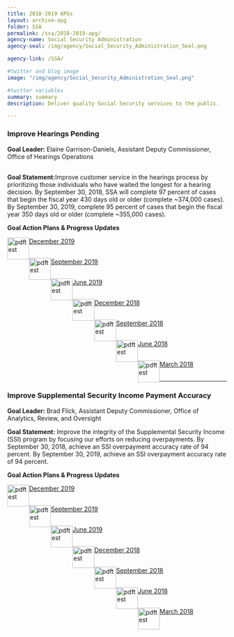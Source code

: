 ```yaml
---
title: 2018-2019 APGs
layout: archive-apg
folder: SSA
permalink: /ssa/2018-2019-apg/
agency-name: Social Security Administration
agency-seal: /img/agency/Social_Security_Administration_Seal.png

agency-link: /SSA/

#twitter and blog image
image: "/img/agency/Social_Security_Administration_Seal.png"

#twitter variables
summary: summary
description: Deliver quality Social Security services to the public.

---
```

<h3>Improve Hearings Pending</h3>
<p style="margin-bottom:30px;"><b>Goal Leader:</b> Elaine Garrison-Daniels, Assistant Deputy Commissioner, Office of Hearings Operations</p>
<p><b>Goal Statement:</b>Improve customer service in the hearings process by prioritizing those individuals who have waited the longest for a hearing decision. By September 30, 2018, SSA will complete 97 percent of cases that begin the fiscal year 430 days old or older (complete ~374,000 cases). By September 30, 2019, complete 95 percent of cases that begin the fiscal year 350 days old or older (complete ~355,000 cases).

<p><b>Goal Action Plans & Progress Updates</b></p>

<div class="usa-width-one-whole usa-media_block">
<div class= "usa-grid usa-graphic_list-row" style="padding-left:0rem;">

<div class="usa-width-one-half usa-media_block">
  <p style="margin-bottom:30px;"><img src="{{site.baseurl}}/img/PDF_icon.png" alt="pdftest" style="float:left;width:50px;align:bottom;"><a class="usa-external_link"  href="{{site.baseurl}}/{{page.folder}}/2019_dec_SSA_Improve_Hearings_Pending.pdf">December 2019</a></p>
  <p style="margin-bottom:30px;"><img src="{{site.baseurl}}/img/PDF_icon.png" alt="pdftest" style="float:left;width:50px;align:bottom;"><a class="usa-external_link"  href="{{site.baseurl}}/{{page.folder}}/FY2019_sept_SSA_Improve_Hearings_Pending.pdf">September 2019</a></p>
  <p style="margin-bottom:30px;"><img src="{{site.baseurl}}/img/PDF_icon.png" alt="pdftest" style="float:left;width:50px;align:bottom;"><a class="usa-external_link"  href="{{site.baseurl}}/{{page.folder}}/FY2019_June_SSA_Improve_Hearings_Pending.pdf">June 2019</a></p>
</div>

<div class="usa-width-one-half usa-media_block">
  <p style="margin-bottom:30px;"><img src="{{site.baseurl}}/img/PDF_icon.png" alt="pdftest" style="float:left;width:50px;align:bottom;"><a class="usa-external_link"  href="{{site.baseurl}}/{{page.folder}}/FY2018_Q4_SSA_Improve_Hearings_Pending.pdf">December 2018</a></p>
  <p style="margin-bottom:30px;"><img src="{{site.baseurl}}/img/PDF_icon.png" alt="pdftest" style="float:left;width:50px;align:bottom;"><a class="usa-external_link"  href="{{site.baseurl}}/{{page.folder}}/FY2018_Q3_SSA_Improve_Hearings_Pending.pdf">September 2018</a></p>
  <p style="margin-bottom:30px;"><img src="{{site.baseurl}}/img/PDF_icon.png" alt="pdftest" style="float:left;width:50px;align:bottom;"><a class="usa-external_link"  href="{{site.baseurl}}/{{page.folder}}/FY2018_Q2_SSA_Improve_Hearings_Pending.pdf">June 2018</a></p>
  <p style="margin-bottom:30px;"><img src="{{site.baseurl}}/img/PDF_icon.png" alt="pdftest" style="float:left;width:50px;align:bottom;"><a class="usa-external_link"  href="{{site.baseurl}}/{{page.folder}}/FY2018_Q1_SSA_Improve_Hearings_Pending.pdf">March 2018</a></p>
</div>

</div>
</div>

<hr>

<h3>Improve Supplemental Security Income Payment Accuracy</h3>
<p><b>Goal Leader:</b> Brad Flick, Assistant Deputy Commissioner, Office of Analytics, Review, and Oversight</p>
<p><b>Goal Statement:</b> Improve the integrity of the Supplemental Security Income (SSI) program by focusing our efforts on reducing overpayments. By September 30, 2018, achieve an SSI overpayment accuracy rate of 94 percent. By September 30, 2019, achieve an SSI overpayment accuracy rate of 94 percent. </p>

<p><b>Goal Action Plans & Progress Updates</b></p>

<div class="usa-width-one-whole usa-media_block">
<div class= "usa-grid usa-graphic_list-row" style="padding-left:0rem;">

<div class="usa-width-one-half usa-media_block">
  <p style="margin-bottom:30px;"><img src="{{site.baseurl}}/img/PDF_icon.png" alt="pdftest" style="float:left;width:50px;align:bottom;"><a class="usa-external_link"  href="{{site.baseurl}}/{{page.folder}}/2019_dec_Improve_Supplemental_Security_Income_Payment_Accuracy.pdf">December 2019</a></p>
  <p style="margin-bottom:30px;"><img src="{{site.baseurl}}/img/PDF_icon.png" alt="pdftest" style="float:left;width:50px;align:bottom;"><a class="usa-external_link"  href="{{site.baseurl}}/{{page.folder}}/FY2019_sept_Improve_Supplemental_Security_Income_Payment_Accuracy.pdf">September 2019</a></p>
  <p style="margin-bottom:30px;"><img src="{{site.baseurl}}/img/PDF_icon.png" alt="pdftest" style="float:left;width:50px;align:bottom;"><a class="usa-external_link"  href="{{site.baseurl}}/{{page.folder}}/FY2019_June_Improve_Supplemental_Security_Income_Payment_Accuracy.pdf">June 2019</a></p>
</div>

<div class="usa-width-one-half usa-media_block">
  <p style="margin-bottom:30px;"><img src="{{site.baseurl}}/img/PDF_icon.png" alt="pdftest" style="float:left;width:50px;align:bottom;"><a class="usa-external_link"  href="{{site.baseurl}}/{{page.folder}}/FY2018_Q4_Improve_Supplemental_Security_Income_Payment_Accuracy.pdf">December 2018</a></p>
  <p style="margin-bottom:30px;"><img src="{{site.baseurl}}/img/PDF_icon.png" alt="pdftest" style="float:left;width:50px;align:bottom;"><a class="usa-external_link"  href="{{site.baseurl}}/{{page.folder}}/FY2018_Q3_Improve_Supplemental_Security_Income_Payment_Accuracy.pdf">September 2018</a></p>
  <p style="margin-bottom:30px;"><img src="{{site.baseurl}}/img/PDF_icon.png" alt="pdftest" style="float:left;width:50px;align:bottom;"><a class="usa-external_link"  href="{{site.baseurl}}/{{page.folder}}/FY2018_Q2_Improve_Supplemental_Security_Income_Payment_Accuracy.pdf">June 2018</a></p>
  <p style="margin-bottom:30px;"><img src="{{site.baseurl}}/img/PDF_icon.png" alt="pdftest" style="float:left;width:50px;align:bottom;"><a class="usa-external_link"  href="{{site.baseurl}}/{{page.folder}}/FY2018_Q1_Improve_Supplemental_Security_Income_Payment_Accuracy.pdf">March 2018</a></p>
</div>

</div>
</div>
